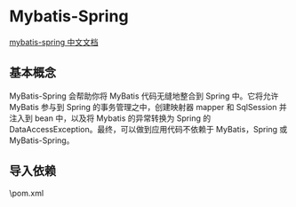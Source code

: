 # Mybatis-Spring

[mybatis-spring 中文文档](https://mybatis.org/spring/zh/index.html)

## 基本概念

MyBatis-Spring 会帮助你将 MyBatis 代码无缝地整合到 Spring 中。它将允许 MyBatis 参与到 Spring 的事务管理之中，创建映射器 mapper 和 SqlSession 并注入到 bean 中，以及将 Mybatis 的异常转换为 Spring 的 DataAccessException。最终，可以做到应用代码不依赖于 MyBatis，Spring 或 MyBatis-Spring。


## 导入依赖

\pom.xml

``` xml

```
